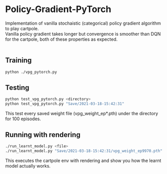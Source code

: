 # Policy-Gradient-PyTorch
Implementation of vanilla stochaistic (categorical) policy gradient algorithm to play cartpole. </br>
Vanilla policy gradient takes longer but convergence is smoother than DQN for the cartpole, both of these properties as expected.</br></br>

## Training
```bash
python ./vpg_pytorch.py 
```

## Testing
```bash
python test_vpg_pytorch.py <directory>
python test_vpg_pytorch.py "Save/2021-03-18-15:42:31"
```
This test every saved weight file (vpg_weight_ep*.pth) under the directory  for 100 episodes.


## Running with rendering
```bash
./run_learnt_model.py <file>
./run_learnt_model.py "Save/2021-03-18-15:42:31/vpg_weight_ep9970.pth"
```
This executes the cartpole env with rendering and show you how the learnt model actually works.
